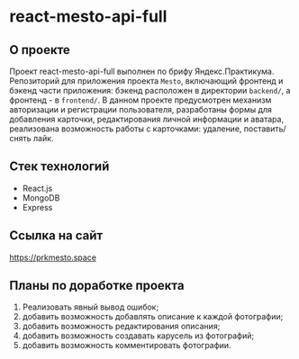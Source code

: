 # react-mesto-api-full
## О проекте
Проект react-mesto-api-full выполнен по брифу Яндекс.Практикума. Репозиторий для приложения проекта `Mesto`, включающий фронтенд и бэкенд части приложения: бэкенд расположен в директории `backend/`, а фронтенд - в `frontend/`. 
В данном проекте предусмотрен механизм авторизации и регистрации пользователя, разработаны формы для добавления карточки, редактирования личной информации и аватара, реализована возможность работы с карточками: удаление, поставить/снять лайк.

## Стек технологий
* React.js
* MongoDB
* Express
  
## Ссылка на сайт
https://prkmesto.space

## Планы по доработке проекта
1. Реализовать явный вывод ошибок;
2. добавить возможность добавлять описание к каждой фотографии;
3. добавить возможность редактирования описания;
4. добавить возможность создавать карусель из фотографий;
5. добавить возможность комментировать фотографии.


